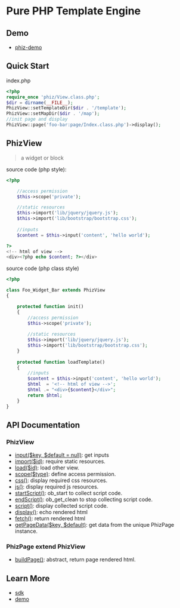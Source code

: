 Pure PHP Template Engine
=======

## Demo

* [phiz-demo](https://github.com/fouber/phiz-demo)

## Quick Start

index.php

```php
<?php
require_once 'phiz/View.class.php';
$dir = dirname(__FILE__);
PhizView::setTemplateDir($dir . '/template');
PhizView::setMapDir($dir . '/map');
//init page and display
PhizView::page('foo-bar:page/Index.class.php')->display();
```

## PhizView

> a widget or block

source code (php style):

```php
<?php

    //access permission
    $this->scope('private');

    //static resources
    $this->import('lib/jquery/jquery.js');
    $this->import('lib/bootstrap/bootstrap.css');
    
    //inputs
    $content = $this->input('content', 'hello world');

?>
<!-- html of view -->
<div><?php echo $content; ?></div>
```

source code (php class style)

```php
<?php

class Foo_Widget_Bar extends PhizView
{

    protected function init()
    {
        //access permission
        $this->scope('private');
        
        //static resources
        $this->import('lib/jquery/jquery.js');
        $this->import('lib/bootstrap/bootstrap.css');
    }
    
    protected function loadTemplate()
    {
        //inputs
        $content = $this->input('content', 'hello world');
        $html  = '<!-- html of view -->';
        $html .= "<div>{$content}</div>";
        return $html;
    }
}
```

## API Documentation

### PhizView

* [input($key, $default = null)](https://github.com/fouber/phiz-demo/blob/master/common/layout/skeleton/skeleton.php#L12-L15): get inputs
* [import($id)](https://github.com/fouber/phiz-demo/blob/master/common/layout/skeleton/skeleton.php#L3-L6): require static resources.
* [load($id)](https://github.com/fouber/phiz-demo/blob/master/common/layout/skeleton/skeleton.php#L21): load other view.
* [scope($type)](https://github.com/fouber/phiz-demo/blob/master/foo/widget/table/table.php#L3): define access permission.
* [css()](https://github.com/fouber/phiz-demo/blob/master/common/layout/skeleton/skeleton.php#L24): display required css resources.
* [js()](https://github.com/fouber/phiz-demo/blob/master/common/layout/skeleton/skeleton.php#L29): display required js resources.
* [startScript()](https://github.com/fouber/phiz-demo/blob/master/foo-bar/widget/left/left.php#L12): ob_start to collect script code.
* [endScript()](https://github.com/fouber/phiz-demo/blob/master/foo-bar/widget/left/left.php#L12): ob_get_clean to stop collecting script code.
* [script()](https://github.com/fouber/phiz-demo/blob/master/common/layout/skeleton/skeleton.php#L30): display collected script code.
* [display()](https://github.com/fouber/phiz-demo/blob/master/foo-bar/index.php#L11): echo rendered html
* [fetch()](https://github.com/fouber/phiz-demo/blob/master/foo-bar/page/Index.class.php#L21): return rendered html
* [getPageData($key, $default)](https://github.com/fouber/phiz-demo/blob/master/common/layout/skeleton/skeleton.php#L12): get data from the unique PhizPage instance.

### PhizPage extend PhizView

* [buildPage()](https://github.com/fouber/phiz-demo/blob/master/foo-bar/page/Index.class.php#L7-L22): abstract, return page rendered html.

## Learn More

* [sdk](https://github.com/fouber/phiz-tool)
* [demo](https://github.com/fouber/phiz-demo)